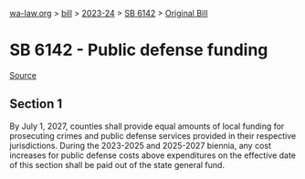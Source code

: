 [wa-law.org](/) > [bill](/bill/) > [2023-24](/bill/2023-24/) > [SB 6142](/bill/2023-24/sb/6142/) > [Original Bill](/bill/2023-24/sb/6142/1/)

# SB 6142 - Public defense funding

[Source](http://lawfilesext.leg.wa.gov/biennium/2023-24/Pdf/Bills/Senate%20Bills/6142.pdf)

## Section 1
By July 1, 2027, counties shall provide equal amounts of local funding for prosecuting crimes and public defense services provided in their respective jurisdictions. During the 2023-2025 and 2025-2027 biennia, any cost increases for public defense costs above expenditures on the effective date of this section shall be paid out of the state general fund.
